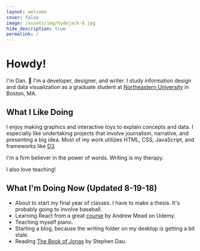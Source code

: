 ```yaml
---
layout: welcome
cover: false
image: /assets/img/hydejack-8.jpg
hide_description: true
permalink: /
---
```


# Howdy!
I'm Dan. 🎉 I'm a developer, designer, and writer. I study information design and data visualization
as a graduate student at [Northeastern University](https://www.northeastern.edu/visualization/) in Boston, MA.
## What I Like Doing
I enjoy making graphics and interactive toys to explain concepts and data. I especially like 
undertaking projects that involve journalism, narrative, and presenting a big idea. Most of my work
utilizes HTML, CSS, JavaScript, and frameworks like [D3](https://d3js.org). 

I'm a firm believer in the power of words. Writing is my therapy.

I also love teaching!

## What I'm Doing Now (Updated 8-19-18)
* About to start my final year of classes. I have to make a thesis. It's probably going to involve baseball.
* Learning React from a great [course](https://www.udemy.com/react-2nd-edition/) by Andrew Mead on Udemy.
* Teaching myself piano.
* Starting a blog, because the writing folder on my desktop is getting a bit stale.
* Reading [The Book of Jonas](https://www.goodreads.com/book/show/12528627-the-book-of-jonas) by Stephen Dau.